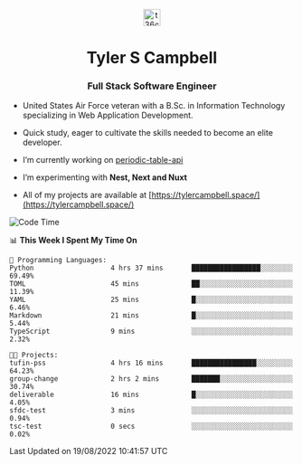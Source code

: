 <p align="center">
<a href="https://www.linkedin.com/in/t36campbell" target="blank"><img align="center" src="https://ik.imagekit.io/t36campbell/Portfolio/linkedin.png.original_m8bbGgPh6.png" alt="t36campbell" height="30" width="30" /></a>
</p>
<h1 align="center">Tyler S Campbell</h1>
<h3 align="center">Full Stack Software Engineer</h3>

* United States Air Force veteran with a B.Sc. in Information Technology specializing in Web Application Development. 

* Quick study, eager to cultivate the skills needed to become an elite developer.

* I’m currently working on [periodic-table-api](https://github.com/t36campbell/periodic-table-api)

* I’m experimenting with **Nest, Next and Nuxt**

* All of my projects are available at [https://tylercampbell.space/](https://tylercampbell.space/)

<!--START_SECTION:waka-->
![Code Time](http://img.shields.io/badge/Code%20Time-706%20hrs%207%20mins-blue)

📊 **This Week I Spent My Time On** 

```text
💬 Programming Languages: 
Python                   4 hrs 37 mins       █████████████████░░░░░░░░   69.49% 
TOML                     45 mins             ██░░░░░░░░░░░░░░░░░░░░░░░   11.39% 
YAML                     25 mins             █░░░░░░░░░░░░░░░░░░░░░░░░   6.46% 
Markdown                 21 mins             █░░░░░░░░░░░░░░░░░░░░░░░░   5.44% 
TypeScript               9 mins              ░░░░░░░░░░░░░░░░░░░░░░░░░   2.32%

🐱‍💻 Projects: 
tufin-pss                4 hrs 16 mins       ████████████████░░░░░░░░░   64.23% 
group-change             2 hrs 2 mins        ███████░░░░░░░░░░░░░░░░░░   30.74% 
deliverable              16 mins             █░░░░░░░░░░░░░░░░░░░░░░░░   4.05% 
sfdc-test                3 mins              ░░░░░░░░░░░░░░░░░░░░░░░░░   0.94% 
tsc-test                 0 secs              ░░░░░░░░░░░░░░░░░░░░░░░░░   0.02%

```


 Last Updated on 19/08/2022 10:41:57 UTC
<!--END_SECTION:waka-->
